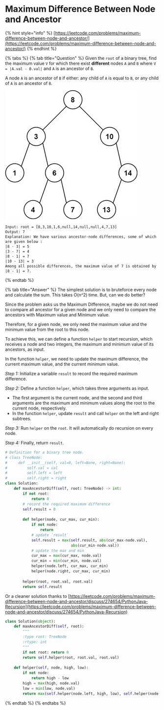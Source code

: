 # Maximum Difference Between Node and Ancestor

{% hint style="info" %}
[https://leetcode.com/problems/maximum-difference-between-node-and-ancestor/](https://leetcode.com/problems/maximum-difference-between-node-and-ancestor/)
{% endhint %}

{% tabs %}
{% tab title="Question" %}
Given the `root` of a binary tree, find the maximum value `V` for which there exist **different** nodes `A` and `B` where `V = |A.val - B.val|` and `A` is an ancestor of `B`.

A node `A` is an ancestor of `B` if either: any child of `A` is equal to `B`, or any child of `A` is an ancestor of `B`.

![](../../.gitbook/assets/image%20%2826%29.png)



```text
Input: root = [8,3,10,1,6,null,14,null,null,4,7,13]
Output: 7
Explanation: We have various ancestor-node differences, some of which are given below :
|8 - 3| = 5
|3 - 7| = 4
|8 - 1| = 7
|10 - 13| = 3
Among all possible differences, the maximum value of 7 is obtained by |8 - 1| = 7.
```
{% endtab %}

{% tab title="Answer" %}
The simplest solution is to bruteforce every node and calculate the sum. This takes O\(n^2\) time. But, can we do better?

Since the problem asks us the Maximum Difference, maybe we do not need to compare all ancestor for a given node and we only need to compare the ancestors with Maximum value and Minimum value.


Therefore, for a given node, we only need the maximum value and the minimum value from the root to this node.

To achieve this, we can define a function `helper` to start recursion, which receives a node and two integers, the maximum and minimum value of its ancestors, as input.

In the function `helper`, we need to update the maximum difference, the current maximum value, and the current minimum value.

_Step 1:_ Initialize a variable `result` to record the required maximum difference.

_Step 2:_ Define a function `helper`, which takes three arguments as input.

* The first argument is the current node, and the second and third arguments are the maximum and minimum values along the root to the current node, respectively.
* In the function `helper`, update `result` and call `helper` on the left and right subtrees.

_Step 3:_ Run `helper` on the `root`. It will automatically do recursion on every node.

_Step 4:_ Finally, return `result`.

```python
# Definition for a binary tree node.
# class TreeNode:
#     def __init__(self, val=0, left=None, right=None):
#         self.val = val
#         self.left = left
#         self.right = right
class Solution:
    def maxAncestorDiff(self, root: TreeNode) -> int:
        if not root:
            return 0
        # record the required maximum difference
        self.result = 0

        def helper(node, cur_max, cur_min):
            if not node:
                return
            # update `result`
            self.result = max(self.result, abs(cur_max-node.val),
                              abs(cur_min-node.val))
            # update the max and min
            cur_max = max(cur_max, node.val)
            cur_min = min(cur_min, node.val)
            helper(node.left, cur_max, cur_min)
            helper(node.right, cur_max, cur_min)

        helper(root, root.val, root.val)
        return self.result
```

Or a cleaner solution thanks to [https://leetcode.com/problems/maximum-difference-between-node-and-ancestor/discuss/274654/PythonJava-Recursion](https://leetcode.com/problems/maximum-difference-between-node-and-ancestor/discuss/274654/PythonJava-Recursion)

```python
class Solution(object):
    def maxAncestorDiff(self, root):
        """
        :type root: TreeNode
        :rtype: int
        """
        if not root: return 0
        return self.helper(root, root.val, root.val)
    
    def helper(self, node, high, low):
        if not node:
            return high - low
        high = max(high, node.val)
        low = min(low, node.val)
        return max(self.helper(node.left, high, low), self.helper(node.right,high,low))
```
{% endtab %}
{% endtabs %}



